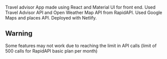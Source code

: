 Travel advisor App made using React and Material UI for front end. Used Travel Advisor API and Open Weather Map API from RapidAPI. Used Google Maps and places API. Deployed with Netlify.

## Warning

Some features may not work due to reaching the limit in API calls (limit of 500 calls for RapidAPI basic plan per month)

